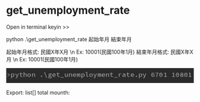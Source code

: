 # get_unemployment_rate

Open in terminal
keyin >>

python .\get_unemployment_rate 起始年月 結束年月

起始年月格式: 民國X年X月 \n
         Ex: 10001(民國100年1月)
結束年月格式: 民國X年X月 \n
         Ex: 10001(民國100年1月)
         
![image](https://github.com/N3ov/get_unemployment_rate/blob/master/open%20in%20terminal.JPG)         
         
         
Export:
list[]
total mounth:


         
